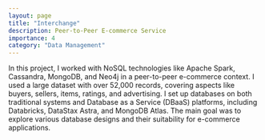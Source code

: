 ```yaml
---
layout: page
title: "Interchange"
description: Peer-to-Peer E-commerce Service
importance: 4
category: "Data Management"
---
```


In this project, I worked with NoSQL technologies like Apache Spark, Cassandra, MongoDB, and Neo4j in a peer-to-peer e-commerce context. I used a large dataset with over 52,000 records, covering aspects like buyers, sellers, items, ratings, and advertising. I set up databases on both traditional systems and Database as a Service (DBaaS) platforms, including Databricks, DataStax Astra, and MongoDB Atlas. The main goal was to explore various database designs and their suitability for e-commerce applications.
